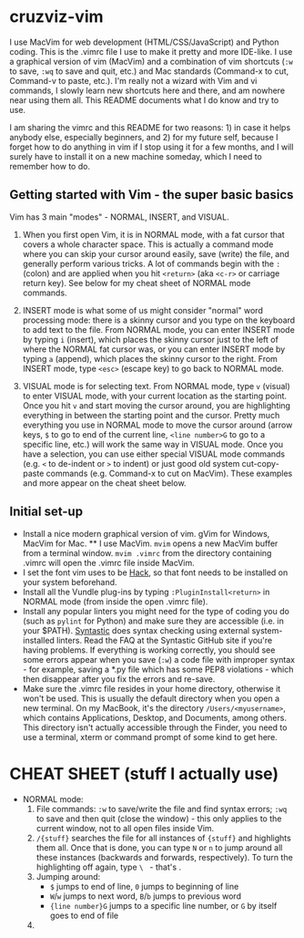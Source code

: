 # cruzviz-vim

I use MacVim for web development (HTML/CSS/JavaScript) and Python coding. This is the .vimrc file I use to make it pretty and more IDE-like. I use a graphical version of vim (MacVim) and a combination of vim shortcuts (`:w` to save, `:wq` to save and quit, etc.) and Mac standards (Command-x to cut, Command-v to paste, etc.). I'm really not a wizard with Vim and vi commands, I slowly learn new shortcuts here and there, and am nowhere near using them all. This README documents what I do know and try to use.

I am sharing the vimrc and this README for two reasons: 1) in case it helps anybody else, especially beginners, and 2) for my future self, because I forget how to do anything in vim if I stop using it for a few months, and I will surely have to install it on a new machine someday, which I need to remember how to do.

## Getting started with Vim - the super basic basics
Vim has 3 main "modes" - NORMAL, INSERT, and VISUAL.

1) When you first open Vim, it is in NORMAL mode, with a fat cursor that covers a whole character space. This is actually a command mode where you can skip your cursor around easily, save (write) the file, and generally perform various tricks. A lot of commands begin with the `:` (colon) and are applied when you hit `<return>` (aka `<c-r>` or carriage return key). See below for my cheat sheet of NORMAL mode commands.

2) INSERT mode is what some of us might consider "normal" word processing mode: there is a skinny cursor and you type on the keyboard to add text to the file. From NORMAL mode, you can enter INSERT mode by typing `i` (insert), which places the skinny cursor just to the left of where the NORMAL fat cursor was, or you can enter INSERT mode by typing `a` (append), which places the skinny cursor to the right. From INSERT mode, type `<esc>` (escape key) to go back to NORMAL mode.

3) VISUAL mode is for selecting text. From NORMAL mode, type `v` (visual) to enter VISUAL mode, with your current location as the starting point. Once you hit `v` and start moving the cursor around, you are highlighting everything in between the starting point and the cursor. Pretty much everything you use in NORMAL mode to move the cursor around (arrow keys, `$` to go to end of the current line, `<line number>G` to go to a specific line, etc.) will work the same way in VISUAL mode. Once you have a selection, you can use either special VISUAL mode commands (e.g. `<` to de-indent or `>` to indent) or just good old system cut-copy-paste commands (e.g. Command-x to cut on MacVim). These examples and more appear on the cheat sheet below.

## Initial set-up
* Install a nice modern graphical version of vim. gVim for Windows, MacVim for Mac.
    ** I use MacVim. `mvim` opens a new MacVim buffer from a terminal window. `mvim .vimrc` from the directory containing .vimrc will open the .vimrc file inside MacVim.
* I set the font vim uses to be [Hack](http://sourcefoundry.org/hack/), so that font needs to be installed on your system beforehand.
* Install all the Vundle plug-ins by typing `:PluginInstall<return>` in NORMAL mode (from inside the open .vimrc file).
* Install any popular linters you might need for the type of coding you do (such as `pylint` for Python) and make sure they are accessible (i.e. in your $PATH). [Syntastic](https://github.com/scrooloose/syntastic) does syntax checking using external system-installed linters. Read the FAQ at the Syntastic GitHub site if you're having problems. If everything is working correctly, you should see some errors appear when you save (`:w`) a code file with improper syntax - for example, saving a *.py file which has some PEP8 violations - which then disappear after you fix the errors and re-save.
* Make sure the .vimrc file resides in your home directory, otherwise it won't be used. This is usually the default directory when you open a new terminal. On my MacBook, it's the directory `/Users/<myusername>`, which contains Applications, Desktop, and Documents, among others. This directory isn't actually accessible through the Finder, you need to use a terminal, xterm or command prompt of some kind to get here.

# CHEAT SHEET (stuff I actually use)
* NORMAL mode:
    1) File commands: `:w` to save/write the file and find syntax errors; `:wq` to save and then quit (close the window) - this only applies to the current window, not to all open files inside Vim.
    2) `/{stuff}` searches the file for all instances of `{stuff}` and highlights them all. Once that is done, you can type `N` or `n` to jump around all these instances (backwards and forwards, respectively). To turn the highlighting off again, type `\ ` - that's <backslash><spacebar>.
    2) Jumping around:
        * `$` jumps to end of line, `0` jumps to beginning of line
        * `W`/`w` jumps to next word, `B`/`b` jumps to previous word
        * `{line number}G` jumps to a specific line number, or `G` by itself goes to end of file
    2) 
